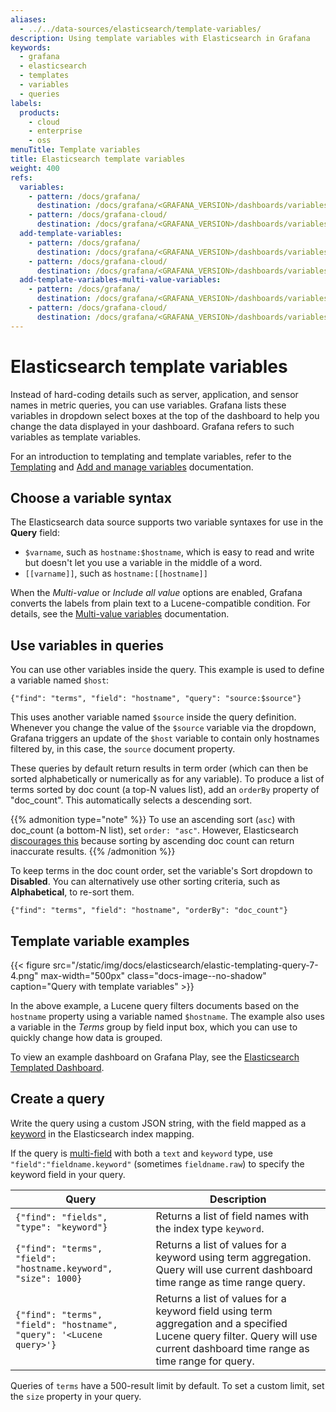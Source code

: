 ```yaml
---
aliases:
  - ../../data-sources/elasticsearch/template-variables/
description: Using template variables with Elasticsearch in Grafana
keywords:
  - grafana
  - elasticsearch
  - templates
  - variables
  - queries
labels:
  products:
    - cloud
    - enterprise
    - oss
menuTitle: Template variables
title: Elasticsearch template variables
weight: 400
refs:
  variables:
    - pattern: /docs/grafana/
      destination: /docs/grafana/<GRAFANA_VERSION>/dashboards/variables/
    - pattern: /docs/grafana-cloud/
      destination: /docs/grafana/<GRAFANA_VERSION>/dashboards/variables/
  add-template-variables:
    - pattern: /docs/grafana/
      destination: /docs/grafana/<GRAFANA_VERSION>/dashboards/variables/add-template-variables/
    - pattern: /docs/grafana-cloud/
      destination: /docs/grafana/<GRAFANA_VERSION>/dashboards/variables/add-template-variables/
  add-template-variables-multi-value-variables:
    - pattern: /docs/grafana/
      destination: /docs/grafana/<GRAFANA_VERSION>/dashboards/variables/add-template-variables/#multi-value-variables
    - pattern: /docs/grafana-cloud/
      destination: /docs/grafana/<GRAFANA_VERSION>/dashboards/variables/add-template-variables/#multi-value-variables
---
```


# Elasticsearch template variables

Instead of hard-coding details such as server, application, and sensor names in metric queries, you can use variables.
Grafana lists these variables in dropdown select boxes at the top of the dashboard to help you change the data displayed in your dashboard.
Grafana refers to such variables as template variables.

For an introduction to templating and template variables, refer to the [Templating](ref:variables) and [Add and manage variables](ref:add-template-variables) documentation.

## Choose a variable syntax

The Elasticsearch data source supports two variable syntaxes for use in the **Query** field:

- `$varname`, such as `hostname:$hostname`, which is easy to read and write but doesn't let you use a variable in the middle of a word.
- `[[varname]]`, such as `hostname:[[hostname]]`

When the _Multi-value_ or _Include all value_ options are enabled, Grafana converts the labels from plain text to a Lucene-compatible condition.
For details, see the [Multi-value variables](ref:add-template-variables-multi-value-variables) documentation.

## Use variables in queries

You can use other variables inside the query.
This example is used to define a variable named `$host`:

```
{"find": "terms", "field": "hostname", "query": "source:$source"}
```

This uses another variable named `$source` inside the query definition.
Whenever you change the value of the `$source` variable via the dropdown, Grafana triggers an update of the `$host` variable to contain only hostnames filtered by, in this case, the `source` document property.

These queries by default return results in term order (which can then be sorted alphabetically or numerically as for any variable).
To produce a list of terms sorted by doc count (a top-N values list), add an `orderBy` property of "doc_count".
This automatically selects a descending sort.

{{% admonition type="note" %}}
To use an ascending sort (`asc`) with doc_count (a bottom-N list), set `order: "asc"`. However, Elasticsearch [discourages this](https://www.elastic.co/guide/en/elasticsearch/reference/current/search-aggregations-bucket-terms-aggregation.html#search-aggregations-bucket-terms-aggregation-order) because sorting by ascending doc count can return inaccurate results.
{{% /admonition %}}

To keep terms in the doc count order, set the variable's Sort dropdown to **Disabled**.
You can alternatively use other sorting criteria, such as **Alphabetical**, to re-sort them.

```
{"find": "terms", "field": "hostname", "orderBy": "doc_count"}
```

## Template variable examples

{{< figure src="/static/img/docs/elasticsearch/elastic-templating-query-7-4.png" max-width="500px" class="docs-image--no-shadow" caption="Query with template variables" >}}

In the above example, a Lucene query filters documents based on the `hostname` property using a variable named `$hostname`.
The example also uses a variable in the _Terms_ group by field input box, which you can use to quickly change how data is grouped.

To view an example dashboard on Grafana Play, see the [Elasticsearch Templated Dashboard](https://play.grafana.org/d/z8OZC66nk/elasticsearch-8-2-0-sample-flight-data?orgId=1).

## Create a query

Write the query using a custom JSON string, with the field mapped as a [keyword](https://www.elastic.co/guide/en/elasticsearch/reference/current/keyword.html#keyword) in the Elasticsearch index mapping.

If the query is [multi-field](https://www.elastic.co/guide/en/elasticsearch/reference/current/multi-fields.html) with both a `text` and `keyword` type, use `"field":"fieldname.keyword"` (sometimes `fieldname.raw`) to specify the keyword field in your query.

| Query                                                               | Description                                                                                                                                                                   |
| ------------------------------------------------------------------- | ----------------------------------------------------------------------------------------------------------------------------------------------------------------------------- |
| `{"find": "fields", "type": "keyword"}`                             | Returns a list of field names with the index type `keyword`.                                                                                                                  |
| `{"find": "terms", "field": "hostname.keyword", "size": 1000}`      | Returns a list of values for a keyword using term aggregation. Query will use current dashboard time range as time range query.                                               |
| `{"find": "terms", "field": "hostname", "query": '<Lucene query>'}` | Returns a list of values for a keyword field using term aggregation and a specified Lucene query filter. Query will use current dashboard time range as time range for query. |

Queries of `terms` have a 500-result limit by default.
To set a custom limit, set the `size` property in your query.
